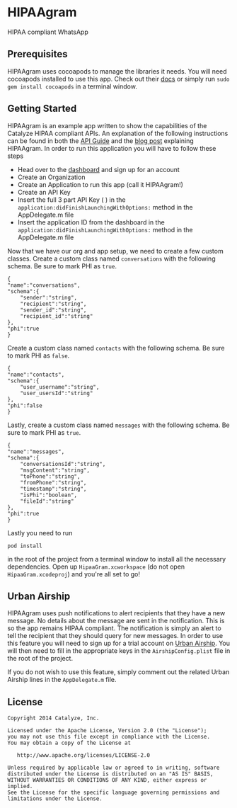 HIPAAgram
=========
HIPAA compliant WhatsApp

Prerequisites
-------------
HIPAAgram uses cocoapods to manage the libraries it needs. You will need cocoapods installed to use this app. Check out their [docs](http://cocoapods.org/) or simply run `sudo gem install cocoapods` in a terminal window.

Getting Started
---------------
HIPAAgram is an example app written to show the capabilities of the Catalyze HIPAA compliant APIs. An explanation of the following instructions can be found in both the [API Guide](https://docs.catalyze.io/guides/api/latest/) and the [blog post](https://blog.catalyze.io) explaining HIPAAgram. In order to run this application you will have to follow these steps

* Head over to the [dashboard](https://dashboard.catalyze.io) and sign up for an account
* Create an Organization
* Create an Application to run this app (call it HIPAAgram!)
* Create an API Key
* Insert the full 3 part API Key (<type> <identifier> <id>) in the `application:didFinishLaunchingWithOptions:` method in the AppDelegate.m file
* Insert the application ID from the dashboard in the `application:didFinishLaunchingWithOptions:` method in the AppDelegate.m file

Now that we have our org and app setup, we need to create a few custom classes. Create a custom class named `conversations` with the following schema. Be sure to mark PHI as `true`.

```
{
"name":"conversations",
"schema":{
	"sender":"string",
	"recipient":"string",
	"sender_id":"string",
	"recipient_id":"string"
},
"phi":true
}
```

Create a custom class named `contacts` with the following schema. Be sure to mark PHI as `false`.

```
{
"name":"contacts",
"schema":{
	"user_username":"string",
	"user_usersId":"string"
},
"phi":false
}
```

Lastly, create a custom class named `messages` with the following schema. Be sure to mark PHI as `true`.

```
{
"name":"messages",
"schema":{
	"conversationsId":"string",
	"msgContent":"string",
	"toPhone":"string",
	"fromPhone":"string",
	"timestamp":"string",
	"isPhi":"boolean",
	"fileId":"string"
},
"phi":true
}
```

Lastly you need to run

```
pod install
```

in the root of the project from a terminal window to install all the necessary dependencies. Open up `HipaaGram.xcworkspace` (do not open `HipaaGram.xcodeproj`) and you're all set to go!

Urban Airship
-------------
HIPAAgram uses push notifications to alert recipients that they have a new message. No details about the message are sent in the notification. This is so the app remains HIPAA compliant. The notification is simply an alert to tell the recipient that they should query for new messages. In order to use this feature you will need to sign up for a trial account on [Urban Airship](http://urbanairship.com/). You will then need to fill in the appropriate keys in the `AirshipConfig.plist` file in the root of the project.

If you do not wish to use this feature, simply comment out the related Urban Airship lines in the `AppDelegate.m` file. 

License
--------

    Copyright 2014 Catalyze, Inc.

    Licensed under the Apache License, Version 2.0 (the "License");
    you may not use this file except in compliance with the License.
    You may obtain a copy of the License at

       http://www.apache.org/licenses/LICENSE-2.0

    Unless required by applicable law or agreed to in writing, software
    distributed under the License is distributed on an "AS IS" BASIS,
    WITHOUT WARRANTIES OR CONDITIONS OF ANY KIND, either express or implied.
    See the License for the specific language governing permissions and
    limitations under the License.